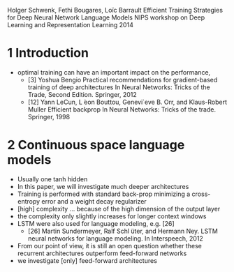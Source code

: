 Holger Schwenk, Fethi Bougares, Loïc Barrault
Efficient Training Strategies for Deep Neural Network Language Models
NIPS workshop on Deep Learning and Representation Learning 2014

# 1 Introduction

* optimal training can have an important impact on the performance,
  * [3] Yoshua Bengio
    Practical recommendations for gradient-based training of deep architectures
    In Neural Networks: Tricks of the Trade, Second Edition.  Springer, 2012
  * [12] Yann LeCun, L ́eon Bouttou, Genevi`eve B. Orr, and Klaus-Robert Muller
    Efficient backprop
    In Neural Networks: Tricks of the trade.  Springer, 1998

# 2 Continuous space language models

* Usually one tanh hidden
* In this paper, we will investigate much deeper architectures
* Training is performed with standard back-prop minimizing a cross-entropy
  error and a weight decay regularizer
* [high] complexity ... because of the high dimension of the output layer
* the complexity only slightly increases for longer context windows
* LSTM were also used for language modeling, e.g. [26]
  * [26] Martin Sundermeyer, Ralf Schl ̈uter, and Hermann Ney. LSTM neural
    networks for language modeling. In Interspeech, 2012
* From our point of view, it is still an open question whether these recurrent
  architectures outperform feed-forward networks
* we investigate [only] feed-forward architectures
